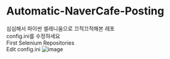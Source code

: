 # Automatic-NaverCafe-Posting
심심해서 파이썬 셀레니움으로 끄적끄적해본 레포</br>
config.ini를 수정하세요</br>
First Selenium Repositories</br>
Edit config.ini
![image](https://user-images.githubusercontent.com/61784655/186906160-6a46ea7b-38e7-4c7d-b4b7-d553e69ccd08.png)
